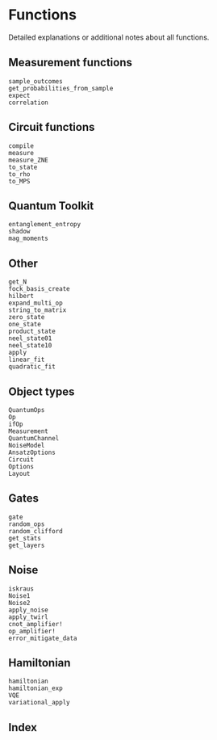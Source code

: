 # Functions

Detailed explanations or additional notes about all functions.

## Measurement functions

```@docs
sample_outcomes
get_probabilities_from_sample
expect
correlation
```

## Circuit functions

```@docs
compile
measure
measure_ZNE
to_state
to_rho
to_MPS
```

## Quantum Toolkit

```@docs
entanglement_entropy
shadow
mag_moments
```

## Other

```@docs
get_N
fock_basis_create
hilbert
expand_multi_op
string_to_matrix
zero_state
one_state
product_state
neel_state01
neel_state10
apply
linear_fit
quadratic_fit
```

## Object types

```@docs
QuantumOps
Op
ifOp
Measurement
QuantumChannel
NoiseModel
AnsatzOptions
Circuit
Options
Layout
```

## Gates 

```@docs
gate
random_ops
random_clifford
get_stats
get_layers
```

## Noise

```@docs
iskraus
Noise1
Noise2
apply_noise
apply_twirl
cnot_amplifier!
op_amplifier!
error_mitigate_data
```

## Hamiltonian

```@docs
hamiltonian
hamiltonian_exp
VQE
variational_apply
```

## Index

```@index
```